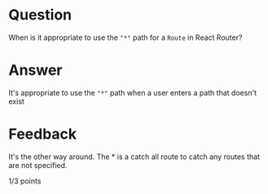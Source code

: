 # Question

When is it appropriate to use the `"*"` path for a `Route` in React Router?

# Answer

It's appropriate to use the `"*"` path when a user enters a path that doesn't exist


# Feedback

It's the other way around. The * is a catch all route to catch any routes that are not specified. 

1/3 points